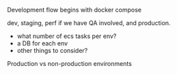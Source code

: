 Development flow begins with docker compose

dev, staging, perf if we have QA involved, and production.
  - what number of ecs tasks per env?
  - a DB for each env
  - other things to consider?   

Production vs non-production environments

